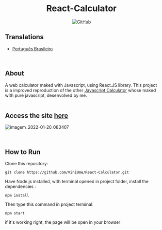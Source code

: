 # <div align="center">React-Calculator</div>

<div align="center"><a href="https://github.com/ViniUme/React-Calculator/blob/master/LICENSE"><img alt="GitHub" src="https://img.shields.io/github/license/ViniUme/React-Calculator?color=%231db954&style=for-the-badge"></a></div>

## Translations
    
- [Português Brasileiro](https://github.com/ViniUme/React-Calculator/blob/master/translations/README-pt-br.md)

<br>

## About
A web calculator maked with Javascript, using React.JS library. This project is a improved reproduction of the other <a href="https://github.com/ViniUme/Calculator-JS">Javascript Calculator</a> whose maked with pure javascript, desenvolved by me.
<br><br>
## Access the site <a href="https://viniume.github.io/React-Calculator/">here</a>
![imagem_2022-01-20_083407](https://user-images.githubusercontent.com/66230638/150331208-d38d7c2d-d6fd-45f0-86b0-5da4ea0acf83.png)

<br>

## How to Run
Clone this repository:

    git clone https://github.com/ViniUme/React-Calculator.git
    
Have Node.js installed, with terminal opened in project folder, install the dependencies :

    npm install
    
Then type this command in project terminal:

    npm start
    
if it's working right, the page will be open in your browser
